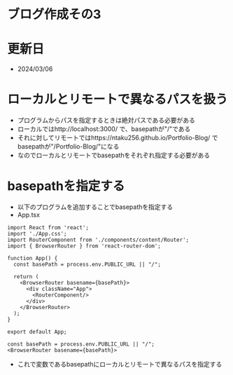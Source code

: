 # ブログ作成その3
# 更新日
- 2024/03/06

# ローカルとリモートで異なるパスを扱う
- プログラムからパスを指定するときは絶対パスである必要がある
- ローカルではhttp://localhost:3000/ で、basepathが"/"である
- それに対してリモートではhttps://ntaku256.github.io/Portfolio-Blog/ でbasepathが"/Portfolio-Blog/"になる
- なのでローカルとリモートでbasepathをそれぞれ指定する必要がある

# basepathを指定する
- 以下のプログラムを追加することでbasepathを指定する
- App.tsx
```tsx
import React from 'react';
import './App.css';
import RouterComponent from './components/content/Router';
import { BrowserRouter } from 'react-router-dom';

function App() {
  const basePath = process.env.PUBLIC_URL || "/";

  return (
    <BrowserRouter basename={basePath}>
      <div className="App">
        <RouterComponent/>
      </div>
    </BrowserRouter>
  );
}

export default App;

```
```tsx
const basePath = process.env.PUBLIC_URL || "/";
<BrowserRouter basename={basePath}>
```
- これで変数であるbasepathにローカルとリモートで異なるパスを指定する